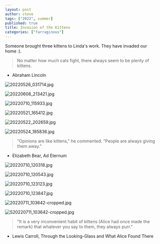 ```yaml
---
layout: post
author: steve
tags: ["2022", summer]
published: true
title: Invasion of the Kittens
categories: ["farraginous"]
---
```

Someone brought three kittens to Linda's work. They have invaded our home :).  

>No matter how much cats fight, there always seem to be plenty of kittens.  

- Abraham Lincoln  

![20220526_031714.jpg]({{site.baseurl}}/assets/media/20220526_031714.jpg)

![20220608_213421.jpg]({{site.baseurl}}/assets/media/20220608_213421.jpg)

![20220710_115933.jpg]({{site.baseurl}}/assets/media/20220710_115933.jpg)

![20220521_165412.jpg]({{site.baseurl}}/assets/media/20220521_165412.jpg)

![20220522_202659.jpg]({{site.baseurl}}/assets/media/20220522_202659.jpg)

![20220524_185836.jpg]({{site.baseurl}}/assets/media/20220524_185836.jpg)

>"Opinions are like kittens," he commented. "People are always giving them away."  

- Elizabeth Bear, Ad Eternum  

![20220710_120318.jpg]({{site.baseurl}}/assets/media/20220710_120318.jpg)

![20220710_120543.jpg]({{site.baseurl}}/assets/media/20220710_120543.jpg)

![20220710_123123.jpg]({{site.baseurl}}/assets/media/20220710_123123.jpg)

![20220710_123847.jpg]({{site.baseurl}}/assets/media/20220710_123847.jpg)

![20220711_103642-cropped.jpg]({{site.baseurl}}/assets/media/20220711_103642-cropped.jpg)

![S20220711_103642-cropped.jpg]({{site.baseurl}}/assets/media/20220711_103642-cropped.jpg)

>“It is a very inconvenient habit of kittens (Alice had once made the remark) that whatever you say to them, they always purr.”  

- Lewis Carroll, Through the Looking-Glass and What Alice Found There  
